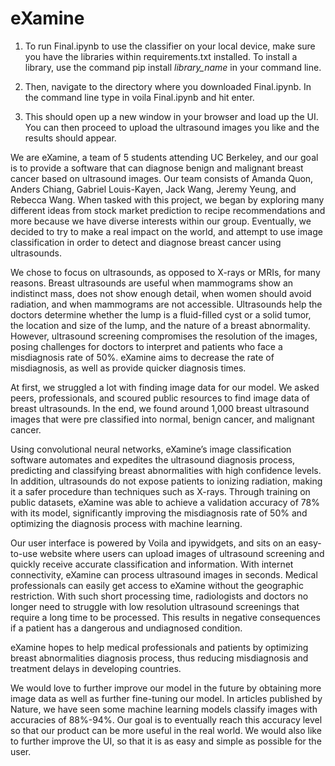 # eXamine

1. To run Final.ipynb to use the classifier on your local device, make sure you have the libraries within requirements.txt installed. To install a library, use the command pip install _library_name_ in your command line.

2. Then, navigate to the directory where you downloaded Final.ipynb. In the command line type in voila Final.ipynb and hit enter.

3. This should open up a new window in your browser and load up the UI. You can then proceed to upload the ultrasound images you like and the results should appear.

We are eXamine, a team of 5 students attending UC Berkeley, and our goal is to provide a software that can diagnose benign and malignant breast cancer based on ultrasound images. Our team consists of Amanda Quon, Anders Chiang, Gabriel Louis-Kayen, Jack Wang, Jeremy Yeung, and Rebecca Wang. When tasked with this project, we began by exploring many different ideas from stock market prediction to recipe recommendations and more because we have diverse interests within our group. Eventually, we decided to try to make a real impact on the world, and attempt to use image classification in order to detect and diagnose breast cancer using ultrasounds.

We chose to focus on ultrasounds, as opposed to X-rays or MRIs, for many reasons. Breast ultrasounds are useful when mammograms show an indistinct mass, does not show enough detail, when women should avoid radiation, and when mammograms are not accessible. Ultrasounds help the doctors determine whether the lump is a fluid-filled cyst or a solid tumor, the location and size of the lump, and the nature of a breast abnormality. However, ultrasound screening compromises the resolution of the images, posing challenges for doctors to interpret and patients who face a misdiagnosis rate of 50%. eXamine aims to decrease the rate of misdiagnosis, as well as provide quicker diagnosis times. 

At first, we struggled a lot with finding image data for our model. We asked peers, professionals, and scoured public resources to find image data of breast ultrasounds. In the end, we found around 1,000 breast ultrasound images that were pre classified into normal, benign cancer, and malignant cancer. 

Using convolutional neural networks, eXamine’s image classification software automates and expedites the ultrasound diagnosis process, predicting and classifying breast abnormalities with high confidence levels. In addition, ultrasounds do not expose patients to ionizing radiation, making it a safer procedure than techniques such as X-rays. Through training on public datasets, eXamine was able to achieve a validation accuracy of 78% with its model, significantly improving the misdiagnosis rate of 50% and optimizing the diagnosis process with machine learning. 

Our user interface is powered by Voila and ipywidgets, and sits on an easy-to-use website where users can upload images of ultrasound screening and quickly receive accurate classification and information. With internet connectivity, eXamine can process ultrasound images in seconds. Medical professionals can easily get access to eXamine without the geographic restriction. With such short processing time, radiologists and doctors no longer need to struggle with low resolution ultrasound screenings that require a long time to be processed. This results in negative consequences if a patient has a dangerous and undiagnosed condition.

eXamine hopes to help medical professionals and patients by optimizing breast abnormalities diagnosis process, thus reducing misdiagnosis and treatment delays in developing countries. 

We would love to further improve our model in the future by obtaining more image data as well as further fine-tuning our model. In articles published by Nature, we have seen some machine learning models classify images with accuracies of 88%-94%. Our goal is to eventually reach this accuracy level so that our product can be more useful in the real world. We would also like to further improve the UI, so that it is as easy and simple as possible for the user. 


